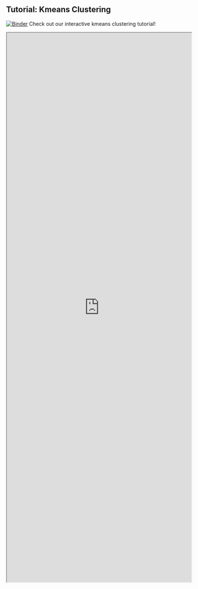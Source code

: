 ## Tutorial: Kmeans Clustering

[![Binder](https://mybinder.org/badge_logo.svg)](https://mybinder.org/v2/gh/danforthcenter/plantcv-tutorial-kmeans-clustering/HEAD) Check out our interactive kmeans clustering tutorial! 

<iframe src="https://nbviewer.jupyter.org/github/danforthcenter/plantcv-tutorial-kmeans-clustering/blob/main/index.ipynb" width="100%" height="1500px"></iframe>